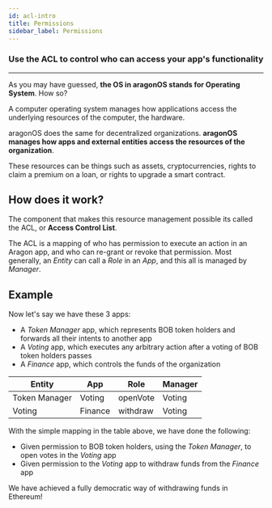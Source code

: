 ```yaml
---
id: acl-intro
title: Permissions
sidebar_label: Permissions
---
```


### Use the ACL to control who can access your app's functionality
---

As you may have guessed, **the OS in aragonOS stands for Operating System**. How so?

A computer operating system manages how applications access the underlying resources of the computer, the hardware.

aragonOS does the same for decentralized organizations. **aragonOS manages how apps and external entities access the resources of the organization**.

These resources can be things such as assets, cryptocurrencies, rights to claim a premium on a loan, or rights to upgrade a smart contract.

## How does it work?
The component that makes this resource management possible its called the ACL, or **Access Control List**.

The ACL is a mapping of who has permission to execute an action in an Aragon app, and who can re-grant or revoke that permission. Most generally, an *Entity* can call a *Role* in an *App*, and this all is managed by *Manager*.


## Example

Now let's say we have these 3 apps:
- A *Token Manager* app, which represents BOB token holders and forwards all their intents to another app
- A *Voting* app, which executes any arbitrary action after a voting of BOB token holders passes
- A *Finance* app, which controls the funds of the organization

| Entity        | App           | Role     | Manager  |
| ------------- | ------------- | -------- | -------- |
| Token Manager | Voting        | openVote | Voting   |
| Voting        | Finance       | withdraw | Voting   |

With the simple mapping in the table above, we have done the following:
- Given permission to BOB token holders, using the *Token Manager*, to open votes in the *Voting* app
- Given permission to the *Voting* app to withdraw funds from the *Finance* app

We have achieved a fully democratic way of withdrawing funds in Ethereum!
